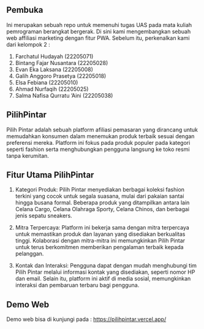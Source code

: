 ## Pembuka 

Ini merupakan sebuah repo untuk memenuhi tugas UAS pada mata kuliah pemrograman berangkat bergerak. Di sini kami mengembangkan sebuah web affiliasi marketing dengan fitur PWA. Sebelum itu, perkenalkan kami dari kelompok 2 :

1.	Farchatul Hudayah (22205071)
2.	Bintang Fajar Nusantara (22205028)
3.	Evan Eka Laksana (22205008)
4.	Galih Anggoro Prasetya (22205018)
5.	Elsa Febiana (22205010)
6.	Ahmad Nurfaqih (22205025)
7.	Salma Nafisa Qurratu ’Aini (22205038)


## PilihPintar

Pilih Pintar adalah sebuah platform afiliasi pemasaran yang dirancang untuk memudahkan konsumen dalam menemukan produk terbaik sesuai dengan preferensi mereka. Platform ini fokus pada produk populer pada kategori seperti fashion serta menghubungkan pengguna langsung ke toko resmi tanpa kerumitan.

## Fitur Utama PilihPintar

1.	Kategori Produk: Pilih Pintar menyediakan berbagai koleksi fashion terkini yang cocok untuk segala suasana, mulai dari pakaian santai hingga busana formal. Beberapa produk yang ditampilkan antara lain Celana Cargo, Celana Olahraga Sporty, Celana Chinos, dan berbagai jenis sepatu sneakers.

2.	Mitra Terpercaya: Platform ini bekerja sama dengan mitra terpercaya untuk memastikan produk dan layanan yang disediakan berkualitas tinggi. Kolaborasi dengan mitra-mitra ini memungkinkan Pilih Pintar untuk terus berkomitmen memberikan pengalaman terbaik kepada pelanggan.

3.	Kontak dan Interaksi: Pengguna dapat dengan mudah menghubungi tim Pilih Pintar melalui informasi kontak yang disediakan, seperti nomor HP dan email. Selain itu, platform ini aktif di media sosial, memungkinkan interaksi dan pembaruan terbaru bagi pengguna.


## Demo Web 

Demo web bisa di kunjungi pada : <a href="https://pilihpintar.vercel.app/">https://pilihpintar.vercel.app/</a>
